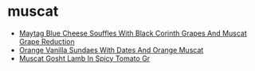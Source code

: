 # muscat

 * [Maytag Blue Cheese Souffles With Black Corinth Grapes And Muscat Grape Reduction](../index/m/maytag-blue-cheese-souffles-with-black-corinth-grapes-and-muscat-grape-reduction-15619.json)
 * [Orange Vanilla Sundaes With Dates And Orange Muscat](../index/o/orange-vanilla-sundaes-with-dates-and-orange-muscat-236751.json)
 * [Muscat Gosht Lamb In Spicy Tomato Gr](../index/m/muscat-gosht-lamb-in-spicy-tomato-gr.json)

